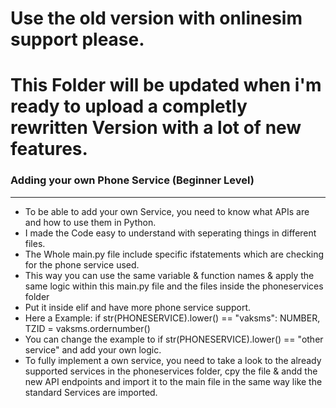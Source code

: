 # Use the old version with onlinesim support please. 
# This Folder will be updated when i'm ready to upload a completly rewritten Version with a lot of new features.

### Adding your own Phone Service (Beginner Level)
------------------------------------
- To be able to add your own Service, you need to know what APIs are and how to use them in Python.
- I made the Code easy to understand with seperating things in different files.
- The Whole main.py file include specific ifstatements which are checking for the phone service used.
- This way you can use the same variable & function names & apply the same logic within this main.py file and the files inside the phoneservices folder
- Put it inside  elif and have more phone service support.
- Here a Example: if str(PHONESERVICE).lower() == "vaksms": NUMBER, TZID = vaksms.ordernumber()
- You can change the example to if str(PHONESERVICE).lower() == "other service" and add your own logic.
- To fully implement a own service, you need to take a look to the already supported services in the phoneservices folder, cpy the file & andd the new API endpoints and import it to the main file in the same way like the standard Services are imported.
